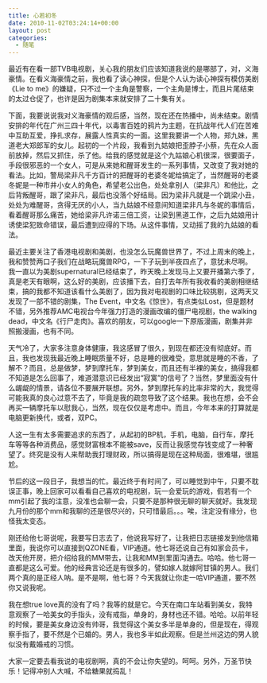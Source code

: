 ```yaml
---
title: 心若初冬
date: 2010-11-02T03:24:14+00:00
layout: post
categories:
  - 随笔
---
```

最近有在看一部TVB电视剧，关心我的朋友们应该知道我说的是哪部了，对，义海豪情。在看义海豪情之前，我也看了读心神探，但是个人认为读心神探有模仿美剧《Lie to me》的嫌疑，只不过一个主角是警察，一个主角是博士，而且片尾结束的太过仓促了，也许是因为剧集本来就安排了二十集有关。

下面，我要说说我对义海豪情的观后感，当然，现在还在热播中，尚未结束。剧情安排的年代在广州三四十年代，以毒害百姓的鸦片为主题，在抗战年代人们在苦难中互助互爱，挣扎求存，展露人性真实的一面。这里我要讲一个人物，郑九妹，黑道老大郑郎军的女儿。起初的一个片段，我看到九姑娘把歪脖子小蔡，先在众人面前放掉，然后又抓住，杀了他。给我的感觉就是这个九姑娘心机很深，很要面子，手段很邪恶的一个女人，可是从来她和醒哥发生的一系列事情，又改变了我对她的看法。比如，警局梁非凡千方百计的把醒哥的老婆冬妮给搞定了，当然醒哥的老婆冬妮是一种市井小女人的角色，希望老公出色，处处拿别人（梁非凡）和他比，之后背叛醒哥，跟了梁非凡，最后也没落个好结局。因为梁非凡就是一个跳梁小丑，处处为难醒哥，贪得无厌的小人，当九姑娘不经意间知道梁非凡与冬妮的事情后，看着醒哥那么痛苦，她给梁非凡许诺三倍工资，让梁到黑道工作，之后九姑娘用计诱使梁犯致命错误，最后遭到应得的下场。从这件事情，又动摇了我的九姑娘的看法。

最近主要关注了香港电视剧和美剧，也没怎么玩魔兽世界了，不过上周末的晚上，我和赞赞两口子我们在战略玩魔兽RPG，一下子玩到半夜四点了，意犹未尽啊。我一直以为美剧supernatural已经结束了，昨天晚上发现马上又要开播第六季了，真是老天有眼啊，这么好的美剧，应该播下去，自打去年所有我收看的美剧相继结束，搞的我都不知道该看什么美剧了，因为我对电视剧的口味比较挑剔，这两天又发现了一部不错的剧集，The Event，中文名《惊世》，有点类似Lost，但是题材不错，另外推荐AMC电视台今年强力打造的漫画改编的僵尸电视剧，the walking dead，中文名《行尸走肉》。喜欢的朋友，可以google一下原版漫画，剧集并非照搬漫画，也有不同。

天气冷了，大家多注意身体健康，我这感冒了很久，到现在都还没有彻底好。而且，我也发现我最近晚上睡眠质量不好，总是睡的很难受，意思就是睡的不香，了解不？而且，总是做梦，梦到摩托车，梦到美女，而且还有半裸的美女，搞得我都不知道是怎么回事了，难道潜意识已经发出“寂寞”的信号了？当然，梦里面没有什么龌龊的情景，请各位不要展开联想。另外，梦到摩托车的比率非常的大，我觉得可能我真的良心过意不去了，毕竟是我的疏忽导致了这个结果。我也在想，会不会再买一辆摩托车以慰我心，当然，现在仅仅是考虑中。而且，今年本来的打算就是电脑更新换代，或者，双PC。
<!--more-->
人这一生有太多需要追求的东西了，从起初的BP机，手机，电脑，自行车，摩托车等等各种消费品，感觉财富根本不能被save，反而让我感觉存钱变成了一种奢望了。终究是没有人来帮助我打理财政，所以搞得是现在这种局面，很难堪，很尴尬。

节后的这一段日子，我想当的忙。最近终于有时间了，可以睡觉到中午，只要不耽误正事，晚上回家可以看看自己喜欢的电视剧，玩一会爱玩的游戏，假若有一个mm引起了我的注意，没准也会聊一会，只要不是那种很无聊的聊天就好。我发现九月份的那个mm和我聊的还是很尽兴的，只可惜最后。。。唉，注定没有缘分，也怪我太变态。

刚还给他七哥说呢，我要写日志去了，他说我写好了，让我把日志链接发到他信箱里面，我说你可以直接到QZONE看，VIP通道。他七哥还说自己有如家会员卡，改天他开房，把介绍给我的MM带去，让我和MM到里面沟通去。哈哈。他七哥一直都是这么可爱。他的经典言论还是有很多的，譬如嫁人就嫁阿甘镇的男人。我们两个真的是正经人呐。是不是啊，他七哥？今天我就让你走一哈VIP通道，要不然你又说我呢。

我在想true love真的没有了吗？我等的就是它。今天在南口车站看到美女，我特意观察了一哈美女的手指头，没有戒指，单身的，身材也还不错。哈哈。以前年轻的时候，要是美女身边没有帅哥，我觉得这个美女多半是单身的，但是现在，得观察手指了，要不然是个已婚的。男人，我也多半如此观察。但是兰州这边的男人貌似没有戴婚戒的习惯。

大家一定要去看我说的电视剧啊，真的不会让你失望的。呵呵。另外，万圣节快乐！记得冲别人大喊，不给糖果就捣乱！